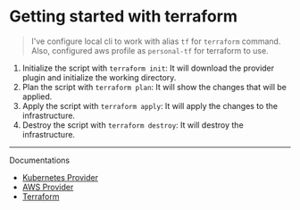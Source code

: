 # Getting started with terraform

> I've configure local cli to work with alias `tf` for `terraform` command.
> Also, configured aws profile as `personal-tf` for terraform to use.

1. Initialize the script with `terraform init`: It will download the provider plugin and initialize the working directory.
2. Plan the script with `terraform plan`: It will show the changes that will be applied.
3. Apply the script with `terraform apply`: It will apply the changes to the infrastructure.
4. Destroy the script with `terraform destroy`: It will destroy the infrastructure.

---

Documentations

- [Kubernetes Provider](https://registry.terraform.io/providers/hashicorp/kubernetes/latest)
- [AWS Provider](https://registry.terraform.io/providers/hashicorp/aws/latest/docs)
- [Terraform](https://developer.hashicorp.com/terraform/docs)